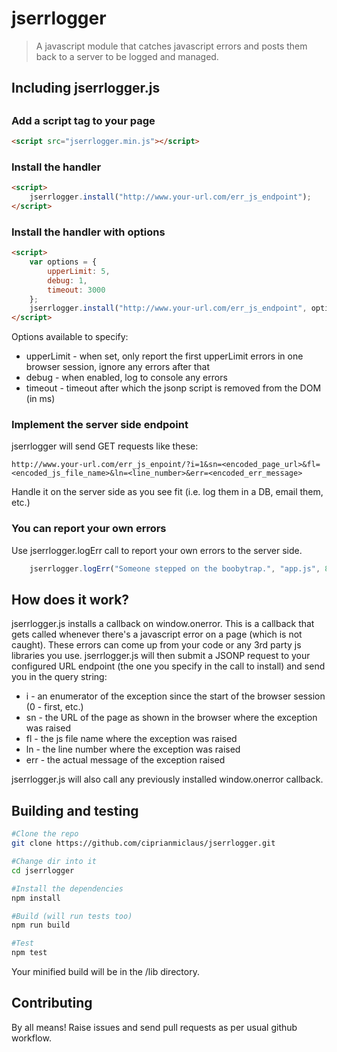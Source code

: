 # jserrlogger
> A javascript module that catches javascript errors and posts them back to a server to be logged and managed.

## Including jserrlogger.js

##

### Add a script tag to your page

```html
<script src="jserrlogger.min.js"></script>
```

### Install the handler

```html
<script>
    jserrlogger.install("http://www.your-url.com/err_js_endpoint");
</script>
```

### Install the handler with options

```html
<script>
    var options = {
        upperLimit: 5,
        debug: 1,
        timeout: 3000
    };
    jserrlogger.install("http://www.your-url.com/err_js_endpoint", options);
</script>
```

Options available to specify:
* upperLimit - when set, only report the first upperLimit errors in one browser session, ignore any errors after that
* debug - when enabled, log to console any errors
* timeout - timeout after which the jsonp script is removed from the DOM (in ms)


### Implement the server side endpoint

jserrlogger will send GET requests like these:

```url
http://www.your-url.com/err_js_enpoint/?i=1&sn=<encoded_page_url>&fl=<encoded_js_file_name>&ln=<line_number>&err=<encoded_err_message>
```

Handle it on the server side as you see fit (i.e. log them in a DB, email them, etc.)

### You can report your own errors

Use jserrlogger.logErr call to report your own errors to the server side.

```js
    jserrlogger.logErr("Someone stepped on the boobytrap.", "app.js", 834);
```

## How does it work?

jserrlogger.js installs a callback on window.onerror. This is a callback that gets called whenever there's a javascript error on a page (which is not caught). These errors can come up from your code or any 3rd party js libraries you use.
jserrlogger.js will then submit a JSONP request to your configured URL endpoint (the one you specify in the call to install) and send you in the query string:
* i - an enumerator of the exception since the start of the browser session (0 - first, etc.)
* sn - the URL of the page as shown in the browser where the exception was raised
* fl - the js file name where the exception was raised
* ln - the line number where the exception was raised
* err - the actual message of the exception raised

jserrlogger.js will also call any previously installed window.onerror callback.


## Building and testing

```sh
#Clone the repo
git clone https://github.com/ciprianmiclaus/jserrlogger.git

#Change dir into it
cd jserrlogger

#Install the dependencies
npm install

#Build (will run tests too)
npm run build

#Test
npm test
```

Your minified build will be in the /lib directory.


## Contributing

By all means! Raise issues and send pull requests as per usual github workflow.
